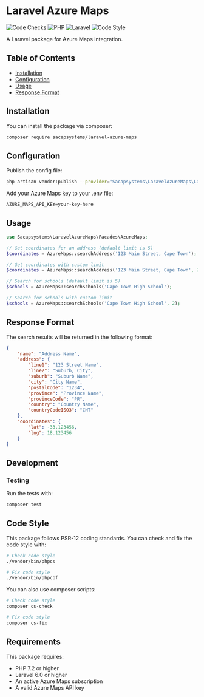 # Laravel Azure Maps

![Code Checks](https://github.com/sacapsystems/laravel-azure-maps/actions/workflows/code-checks.yaml/badge.svg)
![PHP](https://img.shields.io/badge/PHP-%5E7.2-777BB4?logo=php)
![Laravel](https://img.shields.io/badge/Laravel-%5E6.0-FF2D20?logo=laravel)
![Code Style](https://img.shields.io/badge/Code%20Style-PSR--12-green)

A Laravel package for Azure Maps integration.

## Table of Contents
- [Installation](#installation)
- [Configuration](#configuration)
- [Usage](#usage)
- [Response Format](#response-format)

## Installation

You can install the package via composer:

```bash
composer require sacapsystems/laravel-azure-maps
```
## Configuration

Publish the config file:

```bash
php artisan vendor:publish --provider="Sacapsystems\LaravelAzureMaps\LaravelAzureMapsServiceProvider"
```

Add your Azure Maps key to your .env file:

```
AZURE_MAPS_API_KEY=your-key-here
```
## Usage

```php
use Sacapsystems\LaravelAzureMaps\Facades\AzureMaps;

// Get coordinates for an address (default limit is 5)
$coordinates = AzureMaps::searchAddress('123 Main Street, Cape Town');

// Get coordinates with custom limit
$coordinates = AzureMaps::searchAddress('123 Main Street, Cape Town', 2);

// Search for schools (default limit is 5)
$schools = AzureMaps::searchSchools('Cape Town High School');

// Search for schools with custom limit
$schools = AzureMaps::searchSchools('Cape Town High School', 2);
```

## Response Format
The search results will be returned in the following format:

```json
{
    "name": "Address Name",
    "address": {
        "line1": "123 Street Name",
        "line2": "Suburb, City",
        "suburb": "Suburb Name",
        "city": "City Name",
        "postalCode": "1234",
        "province": "Province Name",
        "provinceCode": "PR",
        "country": "Country Name",
        "countryCodeISO3": "CNT"
    },
    "coordinates": {
        "lat": -33.123456,
        "lng": 18.123456
    }
}
```
## Development

### Testing
Run the tests with:

```bash
composer test
```

## Code Style
This package follows PSR-12 coding standards. You can check and fix the code style with:

```bash
# Check code style
./vendor/bin/phpcs

# Fix code style
./vendor/bin/phpcbf
```
You can also use composer scripts:

```bash
# Check code style
composer cs-check

# Fix code style
composer cs-fix
```
## Requirements

This package requires:

- PHP 7.2 or higher
- Laravel 6.0 or higher
- An active Azure Maps subscription
- A valid Azure Maps API key


